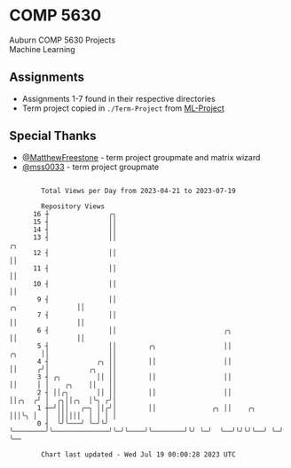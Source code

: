 # COMP 5630
Auburn COMP 5630 Projects  
Machine Learning

## Assignments
- Assignments 1-7 found in their respective directories
- Term project copied in `./Term-Project` from [ML-Project](https://github.com/wumphlett/ML-Project)

## Special Thanks
- [@MatthewFreestone](https://github.com/MatthewFreestone) - term project groupmate and matrix wizard
- [@mss0033](https://github.com/mss0033) - term project groupmate

```

        Total Views per Day from 2023-04-21 to 2023-07-19

        Repository Views
      16 ┼               ╭╮
      15 ┤               ││
      14 ┤               ││
      13 ┤               ││                                                                    ╭╮
      12 ┤               ││                                                                    ││
      11 ┤               ││                                                                    ││
      10 ┤               ││                                                                    ││
       9 ┤               ││                                                   ╭╮               ││
       7 ┤               ││                                                   ││               ││
       6 ┤               ││                           ╭╮                      ││               ││
       5 ┤               ││        ╭╮                 ││              ╭╮      ││               ││
       4 ┤            ╭╮ ││        ││                 ││              ││     ╭╯│          ╭╮   ││
       3 ┤ ╭╮         ││ ││        ││                 ││              ││     │ │    ╭╮    ││   ││
       2 ┤ ││╭╮       ││ ││        ││                 ││              ││╭╮  ╭╯ │  ╭╮││╭╮  │╰╮ ╭╯│
       1 ┼─╯│││   ╭─╮ ││╭╯│        ││              ╭╮ ││    ╭╮        │││╰╮ │  │  ││││││  │ │ │ │
       0 ┤  ╰╯╰───╯ ╰─╯╰╯ ╰────────╯╰──────────────╯╰─╯╰────╯╰────────╯╰╯ ╰─╯  ╰──╯╰╯╰╯╰──╯ ╰─╯ ╰──

        Chart last updated - Wed Jul 19 00:00:28 2023 UTC
        
```
